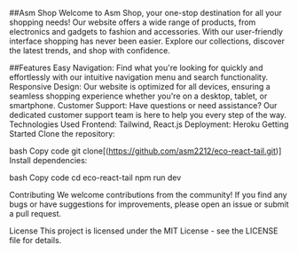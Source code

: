 ##Asm  Shop
Welcome to Asm Shop, your one-stop destination for all your shopping needs! Our website offers a wide range of products, from electronics and gadgets to fashion and accessories. With our user-friendly interface shopping has never been easier. Explore our collections, discover the latest trends, and shop with confidence.

##Features
Easy Navigation: Find what you're looking for quickly and effortlessly with our intuitive navigation menu and search functionality.
Responsive Design: Our website is optimized for all devices, ensuring a seamless shopping experience whether you're on a desktop, tablet, or smartphone.
Customer Support: Have questions or need assistance? Our dedicated customer support team is here to help you every step of the way.
Technologies Used
Frontend: Tailwind, React.js
Deployment: Heroku
Getting Started
Clone the repository:

bash
Copy code
git clone[(https://github.com/asm2212/eco-react-tail.git)]
Install dependencies:

bash
Copy code
cd eco-react-tail
npm run dev

Contributing
We welcome contributions from the community! If you find any bugs or have suggestions for improvements, please open an issue or submit a pull request.

License
This project is licensed under the MIT License - see the LICENSE file for details.
